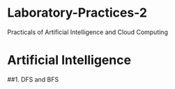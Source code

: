 # Laboratory-Practices-2
Practicals of Artificial Intelligence and Cloud Computing

# Artificial Intelligence
##1. DFS and BFS
